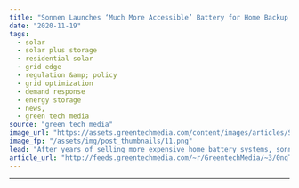 ```yaml
---
title: "Sonnen Launches ‘Much More Accessible’ Battery for Home Backup and Grid Services"
date: "2020-11-19"
tags: 
  - solar
  - solar plus storage 
  - residential solar
  - grid edge
  - regulation &amp; policy
  - grid optimization
  - demand response
  - energy storage
  - news,
  - green tech media
source: "green tech media"
image_url: "https://assets.greentechmedia.com/content/images/articles/Sonnen_Core_House_XL.jpeg"
image_fp: "/assets/img/post_thumbnails/11.png"
lead: "After years of selling more expensive home battery systems, sonnen launched a new product Thursday to compete on cost with other mainstream options in the U.S. residential energy storage market. The Germany-based company, acquired by oil major Shell  ..."
article_url: "http://feeds.greentechmedia.com/~r/GreentechMedia/~3/0nqTtYXbFoI/sonnen-launches-cost-competitive-battery-to-expand-home-storage-options"
---
```


---
